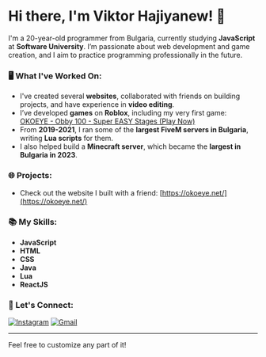 # Hi there, I'm Viktor Hajiyanew! 👋

I'm a 20-year-old programmer from Bulgaria, currently studying **JavaScript** at **Software University**. I’m passionate about web development and game creation, and I aim to practice programming professionally in the future.

### 🖥️ What I've Worked On:
- I've created several **websites**, collaborated with friends on building projects, and have experience in **video editing**.
- I’ve developed **games** on **Roblox**, including my very first game:  
  [OKOEYE - Obby 100 - Super EASY Stages (Play Now)](https://www.roblox.com/games/12441701794/OKOEYE-Obby-100-Super-EASY-Stages-PLAY-NOW)
- From **2019-2021**, I ran some of the **largest FiveM servers in Bulgaria**, writing **Lua scripts** for them.
- I also helped build a **Minecraft server**, which became the **largest in Bulgaria in 2023**.

### 🌐 Projects:
- Check out the website I built with a friend: [https://okoeye.net/](https://okoeye.net/)

### 📚 My Skills:
- **JavaScript**  
- **HTML**  
- **CSS**  
- **Java**  
- **Lua**  
- **ReactJS**

### 📲 Let's Connect:
[![Instagram](https://img.shields.io/badge/Instagram-@hadjiyanew-blue?style=for-the-badge&logo=instagram)](https://www.instagram.com/hadjiyanew/)
[![Gmail](https://img.shields.io/badge/Email-viktorhadjiyanew%40gmail.com-red?style=for-the-badge&logo=gmail)](mailto:viktorhadjiyanew@gmail.com)

---

Feel free to customize any part of it!
